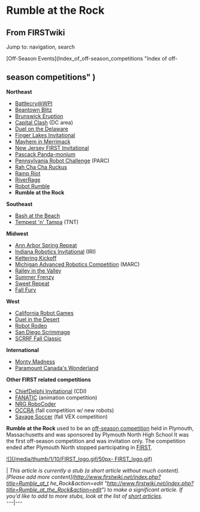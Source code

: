 # Rumble at the Rock

## From FIRSTwiki

Jump to: navigation, search

[Off-Season Events](Index_of_off-season_competitions "Index of off-

## season competitions" )

**Northeast**

- [Battlecry@WPI](Battlecry "Battlecry")
- [Beantown Blitz](Beantown_Blitz "Beantown Blitz")
- [Brunswick Eruption](Brunswick_Eruption "Brunswick Eruption")
- [Capital Clash](/index.php?title=Capital_Clash&action=edit "Capital Clash") (DC area)
- [Duel on the Delaware](/index.php?title=Duel_on_the_Delaware&action=edit "Duel on the Delaware")
- [Finger Lakes Invitational](Finger_Lakes_Invitational "Finger Lakes Invitational")
- [Mayhem in Merrimack](Mayhem_in_Merrimack "Mayhem in Merrimack")
- [New Jersey FIRST Invitational](/index.php?title=New_Jersey_FIRST_Invitational&action=edit "New Jersey FIRST Invitational")
- [Pascack Panda-monium](Pascack_Panda-monium "Pascack Panda-monium")
- [Pennsylvania Robot Challenge](/index.php?title=Pennsylvania_Robot_Challenge&action=edit "Pennsylvania Robot Challenge") (PARC)
- [Rah Cha Cha Ruckus](Rah_Cha_Cha_Ruckus "Rah Cha Cha Ruckus")
- [Ramp Riot](Ramp_Riot "Ramp Riot")
- [RiverRage](RiverRage "RiverRage")
- [Robot Rumble](Robot_Rumble "Robot Rumble")
- **Rumble at the Rock**

**Southeast**

- [Bash at the Beach](/index.php?title=Bash_at_the_Beach&action=edit "Bash at the Beach")
- [Tempest 'n' Tampa](Tempest_%27n%27_Tampa "Tempest 'n' Tampa") (TNT)

**Midwest**

- [Ann Arbor Spring Repeat](/index.php?title=Ann_Arbor_Spring_Repeat&action=edit "Ann Arbor Spring Repeat")
- [Indiana Robotics Invitational](Indiana_Robotics_Invitational "Indiana Robotics Invitational") (IRI)
- [Kettering Kickoff](Kettering_Kickoff "Kettering Kickoff")
- [Michigan Advanced Robotics Competition](Michigan_Advanced_Robotics_Competition "Michigan Advanced Robotics Competition") (MARC)
- [Ralley in the Valley](/index.php?title=Ralley_in_the_Valley&action=edit "Ralley in the Valley")
- [Summer Frenzy](/index.php?title=Summer_Frenzy&action=edit "Summer Frenzy")
- [Sweet Repeat](/index.php?title=Sweet_Repeat&action=edit "Sweet Repeat")
- [Fall Fury](/index.php?title=Fall_Fury&action=edit "Fall Fury")

**West**

- [California Robot Games](/index.php?title=California_Robot_Games&action=edit "California Robot Games")
- [Duel in the Desert](Duel_in_the_Desert "Duel in the Desert")
- [Robot Rodeo](/index.php?title=Robot_Rodeo&action=edit "Robot Rodeo")
- [San Diego Scrimmage](San_Diego_Scrimmage "San Diego Scrimmage")
- [SCRRF Fall Classic](/index.php?title=SCRRF_Fall_Classic&action=edit "SCRRF Fall Classic")

**International**

- [Monty Madness](Monty_Madness "Monty Madness")
- [Paramount Canada's Wonderland](Paramount_Canada%27s_Wonderland "Paramount Canada's Wonderland")

**Other FIRST related competitions**

- [ChiefDelphi Invitational](/index.php?title=ChiefDelphi_Invitational&action=edit "ChiefDelphi Invitational") (CDI)
- [FANATIC](/index.php?title=FANATIC&action=edit "FANATIC") (animation competition)
- [NRG RoboCoder](/index.php?title=NRG_RoboCoder&action=edit "NRG RoboCoder")
- [OCCRA](OCCRA "OCCRA") (fall competition w/ new robots)
- [Savage Soccer](Savage_Soccer "Savage Soccer") (fall VEX competition)

**Rumble at the Rock** used to be an [off-season competition](Off-season_competition "Off-season competition") held in Plymouth, Massachusetts and was sponsored by Plymouth North High School It was the first off-season competition and was invitation only. The competition ended after Plymouth North stopped participating in [FIRST](first).

[![](/media/thumb/1/10/FIRST_logo.gif/50px-
FIRST_logo.gif)](Image:FIRST_logo.gif)

| _This article is currently a stub (a short article without much content). [Please add more content](http://www.firstwiki.net/index.php?title=Rumble_at_t
he_Rock&action=edit "http://www.firstwiki.net/index.php?title=Rumble_at_the_Rock&action=edit") to make a significant article. If you'd like to add to more stubs, look at the list of [short articles](Special:Shortpages "Special:Shortpages")._<br>
---|---
